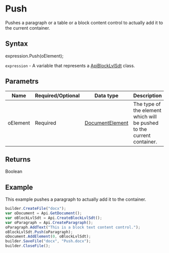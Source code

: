 # Push

Pushes a paragraph or a table or a block content control to actually add it to the current container.

## Syntax

expression.Push(oElement);

`expression` - A variable that represents a [ApiBlockLvlSdt](../ApiBlockLvlSdt.md) class.

## Parametrs

| **Name** | **Required/Optional** | **Data type** | **Description** |
| ------------- | ------------- | ------------- | ------------- |
| oElement | Required | [DocumentElement](../../../Enumerations/DocumentElement.md) | The type of the element which will be pushed to the current container. |

## Returns

Boolean

## Example

This example pushes a paragraph to actually add it to the container.

```javascript
builder.CreateFile("docx");
var oDocument = Api.GetDocument();
var oBlockLvlSdt = Api.CreateBlockLvlSdt();
var oParagraph = Api.CreateParagraph();
oParagraph.AddText("This is a block text content control.");
oBlockLvlSdt.Push(oParagraph);
oDocument.AddElement(0, oBlockLvlSdt);
builder.SaveFile("docx", "Push.docx");
builder.CloseFile();
```